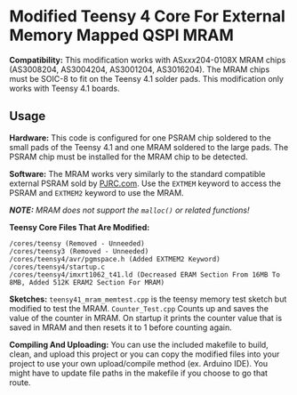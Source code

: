 # Modified Teensy 4 Core For External Memory Mapped QSPI MRAM

**Compatibility:**
This modification works with AS*xxx*204-0108X MRAM chips (AS3008204, AS3004204, AS3001204, AS3016204). The MRAM chips must be SOIC-8 to fit on the Teensy 4.1 solder pads. This modification only works with Teensy 4.1 boards.

## Usage

**Hardware:**
This code is configured for one PSRAM chip soldered to the small pads of the Teensy 4.1 and one MRAM soldered to the large pads. The PSRAM chip must be installed for the MRAM chip to be detected.

**Software:**
The MRAM works very similarly to the standard compatible external PSRAM sold by [PJRC.com](https://www.pjrc.com/store/psram.html). Use the `EXTMEM` keyword to access the PSRAM and `EXTMEM2` keyword to use the MRAM.

***NOTE:** MRAM does not support the `malloc()` or related functions!*

**Teensy Core Files That Are Modified:**
```
/cores/teensy (Removed - Unneeded)
/cores/teensy3 (Removed - Unneeded)
/cores/teensy4/avr/pgmspace.h (Added EXTMEM2 Keyword)
/cores/teensy4/startup.c
/cores/teensy4/imxrt1062_t41.ld (Decreased ERAM Section From 16MB To 8MB, Added 512K ERAM2 Section For MRAM)
```

**Sketches:**
`teensy41_mram_memtest.cpp` is the teensy memory test sketch but modified to test the MRAM.
`Counter_Test.cpp` Counts up and saves the value of the counter in MRAM. On startup it prints the counter value that is saved in MRAM and then resets it to 1 before counting again.

**Compiling And Uploading:**
You can use the included makefile to build, clean, and upload this project or you can copy the modified files into your project to use your own upload/compile method (ex. Arduino IDE). You might have to update file paths in the makefile if you choose to go that route.